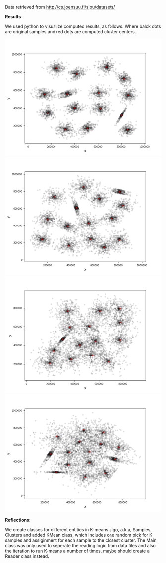 Data retrieved from http://cs.joensuu.fi/sipu/datasets/

**Results**

We used python to visualize computed results, as follows. Where balck dots are original samples and red dots are computed cluster centers.

![this is an image](image/s1-plot.png "s1")
![this is an image](image/s2-plot.png "s2")
![this is an image](image/s3-plot.png "s3")
![this is an image](image/s4-plot.png "s4")


**Reflections:**

We create classes for different entities in K-means algo, a.k.a, Samples, Clusters and added KMean class, which includes one random pick for K samples and assiginment for each sample to the closest cluster. The Main class was only used to seperate the reading logic from data files and also the iteration to run K-means a number of times, maybe should create a Reader class instead.
